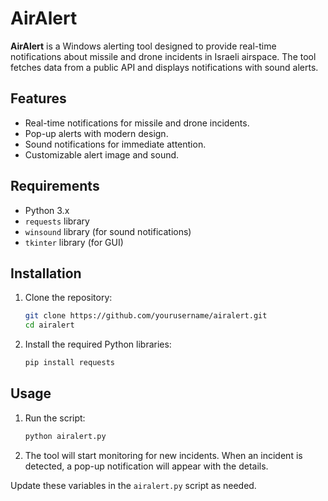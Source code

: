 # AirAlert

**AirAlert** is a Windows alerting tool designed to provide real-time notifications about missile and drone incidents in Israeli airspace. The tool fetches data from a public API and displays notifications with sound alerts.

## Features

- Real-time notifications for missile and drone incidents.
- Pop-up alerts with modern design.
- Sound notifications for immediate attention.
- Customizable alert image and sound.

## Requirements

- Python 3.x
- `requests` library
- `winsound` library (for sound notifications)
- `tkinter` library (for GUI)

## Installation

1. Clone the repository:
    ```bash
    git clone https://github.com/yourusername/airalert.git
    cd airalert
    ```

2. Install the required Python libraries:
    ```bash
    pip install requests
    ```

## Usage

1. Run the script:
    ```bash
    python airalert.py
    ```

2. The tool will start monitoring for new incidents. When an incident is detected, a pop-up notification will appear with the details.

Update these variables in the `airalert.py` script as needed.

